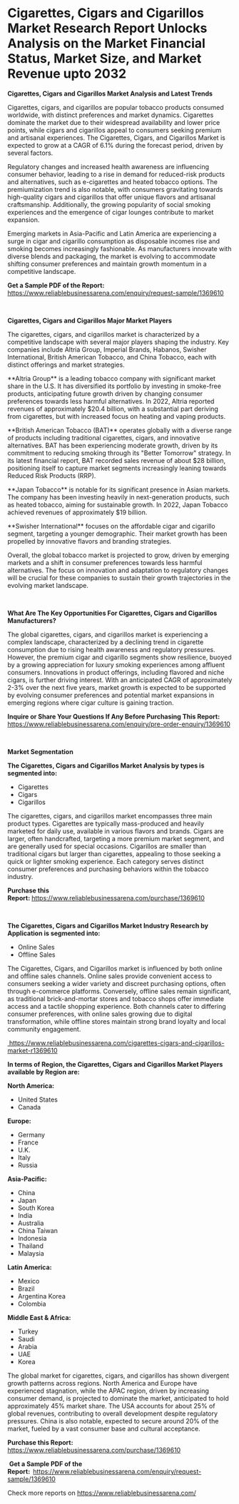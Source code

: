 <p><h1>Cigarettes, Cigars and Cigarillos Market Research Report Unlocks Analysis on the Market Financial Status, Market Size, and Market Revenue upto 2032</h1></p><p><strong>Cigarettes, Cigars and Cigarillos Market Analysis and Latest Trends</strong></p>
<p><p>Cigarettes, cigars, and cigarillos are popular tobacco products consumed worldwide, with distinct preferences and market dynamics. Cigarettes dominate the market due to their widespread availability and lower price points, while cigars and cigarillos appeal to consumers seeking premium and artisanal experiences. The Cigarettes, Cigars, and Cigarillos Market is expected to grow at a CAGR of 6.1% during the forecast period, driven by several factors.</p><p>Regulatory changes and increased health awareness are influencing consumer behavior, leading to a rise in demand for reduced-risk products and alternatives, such as e-cigarettes and heated tobacco options. The premiumization trend is also notable, with consumers gravitating towards high-quality cigars and cigarillos that offer unique flavors and artisanal craftsmanship. Additionally, the growing popularity of social smoking experiences and the emergence of cigar lounges contribute to market expansion.</p><p>Emerging markets in Asia-Pacific and Latin America are experiencing a surge in cigar and cigarillo consumption as disposable incomes rise and smoking becomes increasingly fashionable. As manufacturers innovate with diverse blends and packaging, the market is evolving to accommodate shifting consumer preferences and maintain growth momentum in a competitive landscape.</p></p>
<p><strong>Get a Sample PDF of the Report:&nbsp;</strong> <a href="https://www.reliablebusinessarena.com/enquiry/request-sample/1369610?utm_campaign=2107&utm_medium=2&utm_source=Github&utm_content=ia&utm_term=09022025&utm_id=cigarettes-cigars-and-cigarillos">https://www.reliablebusinessarena.com/enquiry/request-sample/1369610</a></p>
<p>&nbsp;</p>
<p><strong>Cigarettes, Cigars and Cigarillos Major Market Players</strong></p>
<p><p>The cigarettes, cigars, and cigarillos market is characterized by a competitive landscape with several major players shaping the industry. Key companies include Altria Group, Imperial Brands, Habanos, Swisher International, British American Tobacco, and China Tobacco, each with distinct offerings and market strategies.</p><p>**Altria Group** is a leading tobacco company with significant market share in the U.S. It has diversified its portfolio by investing in smoke-free products, anticipating future growth driven by changing consumer preferences towards less harmful alternatives. In 2022, Altria reported revenues of approximately $20.4 billion, with a substantial part deriving from cigarettes, but with increased focus on heating and vaping products.</p><p>**British American Tobacco (BAT)** operates globally with a diverse range of products including traditional cigarettes, cigars, and innovative alternatives. BAT has been experiencing moderate growth, driven by its commitment to reducing smoking through its "Better Tomorrow" strategy. In its latest financial report, BAT recorded sales revenue of about $28 billion, positioning itself to capture market segments increasingly leaning towards Reduced Risk Products (RRP).</p><p>**Japan Tobacco** is notable for its significant presence in Asian markets. The company has been investing heavily in next-generation products, such as heated tobacco, aiming for sustainable growth. In 2022, Japan Tobacco achieved revenues of approximately $19 billion.</p><p>**Swisher International** focuses on the affordable cigar and cigarillo segment, targeting a younger demographic. Their market growth has been propelled by innovative flavors and branding strategies. </p><p>Overall, the global tobacco market is projected to grow, driven by emerging markets and a shift in consumer preferences towards less harmful alternatives. The focus on innovation and adaptation to regulatory changes will be crucial for these companies to sustain their growth trajectories in the evolving market landscape.</p></p>
<p>&nbsp;</p>
<p><strong>What Are The Key Opportunities For Cigarettes, Cigars and Cigarillos Manufacturers?</strong></p>
<p><p>The global cigarettes, cigars, and cigarillos market is experiencing a complex landscape, characterized by a declining trend in cigarette consumption due to rising health awareness and regulatory pressures. However, the premium cigar and cigarillo segments show resilience, buoyed by a growing appreciation for luxury smoking experiences among affluent consumers. Innovations in product offerings, including flavored and niche cigars, is further driving interest. With an anticipated CAGR of approximately 2-3% over the next five years, market growth is expected to be supported by evolving consumer preferences and potential market expansions in emerging regions where cigar culture is gaining traction.</p></p>
<p><strong>Inquire or Share Your Questions If Any Before Purchasing This Report:</strong> <a href="https://www.reliablebusinessarena.com/enquiry/pre-order-enquiry/1369610?utm_campaign=2107&utm_medium=2&utm_source=Github&utm_content=ia&utm_term=09022025&utm_id=cigarettes-cigars-and-cigarillos">https://www.reliablebusinessarena.com/enquiry/pre-order-enquiry/1369610</a></p>
<p>&nbsp;</p>
<p><strong>Market Segmentation</strong></p>
<p><strong>The Cigarettes, Cigars and Cigarillos Market Analysis by types is segmented into:</strong></p>
<p><ul><li>Cigarettes</li><li>Cigars</li><li>Cigarillos</li></ul></p>
<p><p>The cigarettes, cigars, and cigarillos market encompasses three main product types. Cigarettes are typically mass-produced and heavily marketed for daily use, available in various flavors and brands. Cigars are larger, often handcrafted, targeting a more premium market segment, and are generally used for special occasions. Cigarillos are smaller than traditional cigars but larger than cigarettes, appealing to those seeking a quick or lighter smoking experience. Each category serves distinct consumer preferences and purchasing behaviors within the tobacco industry.</p></p>
<p><strong>Purchase this Report:&nbsp;</strong><a href="https://www.reliablebusinessarena.com/purchase/1369610?utm_campaign=2107&utm_medium=2&utm_source=Github&utm_content=ia&utm_term=09022025&utm_id=cigarettes-cigars-and-cigarillos">https://www.reliablebusinessarena.com/purchase/1369610</a></p>
<p>&nbsp;</p>
<p><strong>The Cigarettes, Cigars and Cigarillos Market Industry Research by Application is segmented into:</strong></p>
<p><ul><li>Online Sales</li><li>Offline Sales</li></ul></p>
<p><p>The Cigarettes, Cigars, and Cigarillos market is influenced by both online and offline sales channels. Online sales provide convenient access to consumers seeking a wider variety and discreet purchasing options, often through e-commerce platforms. Conversely, offline sales remain significant, as traditional brick-and-mortar stores and tobacco shops offer immediate access and a tactile shopping experience. Both channels cater to differing consumer preferences, with online sales growing due to digital transformation, while offline stores maintain strong brand loyalty and local community engagement.</p></p>
<p><a href="https://www.reliablebusinessarena.com/cigarettes-cigars-and-cigarillos-market-r1369610?utm_campaign=2107&utm_medium=2&utm_source=Github&utm_content=ia&utm_term=09022025&utm_id=cigarettes-cigars-and-cigarillos">&nbsp;https://www.reliablebusinessarena.com/cigarettes-cigars-and-cigarillos-market-r1369610</a></p>
<p><strong>In terms of Region, the Cigarettes, Cigars and Cigarillos Market Players available by Region are:</strong></p>
<p>
    <p> <strong> North America: </strong>
        <ul>
            <li>United States</li>
            <li>Canada</li>
        </ul>
        </p> 
    <p> <strong> Europe: </strong>
        <ul>
            <li>Germany</li>
            <li>France</li>
            <li>U.K.</li>
            <li>Italy</li>
            <li>Russia</li>
        </ul>
        </p> 
    <p> <strong> Asia-Pacific: </strong>
        <ul>
            <li>China</li>
            <li>Japan</li>
            <li>South Korea</li>
            <li>India</li>
            <li>Australia</li>
            <li>China Taiwan</li>
            <li>Indonesia</li>
            <li>Thailand</li>
            <li>Malaysia</li>
        </ul>
        </p> 
    <p> <strong> Latin America: </strong>
        <ul>
            <li>Mexico</li>
            <li>Brazil</li>
            <li>Argentina Korea</li>
            <li>Colombia</li>
        </ul>
        </p> 
    <p> <strong> Middle East & Africa: </strong>
        <ul>
            <li>Turkey</li>
            <li>Saudi</li>
            <li>Arabia</li>
            <li>UAE</li>
            <li>Korea</li>
        </ul>
    </p>
    </p>
<p><p>The global market for cigarettes, cigars, and cigarillos has shown divergent growth patterns across regions. North America and Europe have experienced stagnation, while the APAC region, driven by increasing consumer demand, is projected to dominate the market, anticipated to hold approximately 45% market share. The USA accounts for about 25% of global revenues, contributing to overall development despite regulatory pressures. China is also notable, expected to secure around 20% of the market, fueled by a vast consumer base and cultural acceptance.</p></p>
<p><strong>Purchase this Report: </strong><a href="https://www.reliablebusinessarena.com/purchase/1369610?utm_campaign=2107&utm_medium=2&utm_source=Github&utm_content=ia&utm_term=09022025&utm_id=cigarettes-cigars-and-cigarillos">https://www.reliablebusinessarena.com/purchase/1369610</a></p>
<p>&nbsp;<strong>Get a Sample PDF of the Report:&nbsp;&nbsp;</strong><a href="https://www.reliablebusinessarena.com/enquiry/request-sample/1369610?utm_campaign=2107&utm_medium=2&utm_source=Github&utm_content=ia&utm_term=09022025&utm_id=cigarettes-cigars-and-cigarillos">https://www.reliablebusinessarena.com/enquiry/request-sample/1369610</a></p>
<p><strong></strong></p>
<p>Check more reports on <a href="https://www.reliablebusinessarena.com/?utm_campaign=2107&utm_medium=2&utm_source=Github&utm_content=ia&utm_term=09022025&utm_id=cigarettes-cigars-and-cigarillos">https://www.reliablebusinessarena.com/</a></p>